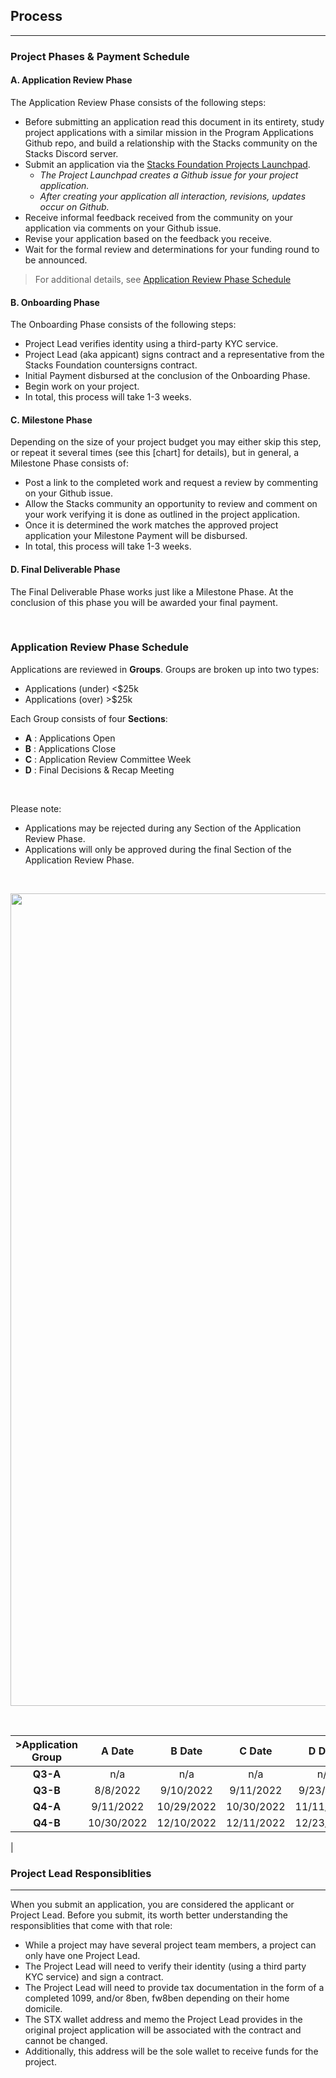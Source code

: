## Process
---

> 
### Project Phases & Payment Schedule

#### A. Application Review Phase
The Application Review Phase consists of the following steps:
- Before submitting an application read this document in its entirety, study project applications with a similar mission in the Program Applications Github repo, and build a relationship with the Stacks community on the Stacks Discord server.
- Submit an application via the [Stacks Foundation Projects Launchpad](https://grants.stacks.org/). 
  - *The Project Launchpad creates a Github issue for your project application.*
  - *After creating your application all interaction, revisions, updates occur on Github.*
- Receive informal feedback received from the community on your application via comments on your Github issue.
- Revise your application based on the feedback you receive.
- Wait for the formal review and determinations for your funding round to be announced.
> For additional details, see [Application Review Phase Schedule](application-review-phase-schedule)
#### B. Onboarding Phase
The Onboarding Phase consists of the following steps:
- Project Lead verifies identity using a third-party KYC service.
- Project Lead (aka appicant) signs contract and a representative from the Stacks Foundation countersigns contract.
- Initial Payment disbursed at the conclusion of the Onboarding Phase.
- Begin work on your project.
- In total, this process will take 1-3 weeks.
#### C. Milestone Phase
Depending on the size of your project budget you may either skip this step, or repeat it several times (see this [chart] for details), but in general, a Milestone Phase consists of:
- Post a link to the completed work and request a review by commenting on your Github issue.  
- Allow the Stacks community an opportunity to review and comment on your work verifying it is done as outlined in the project application.  
- Once it is determined the work matches the approved project application your Milestone Payment will be disbursed. 
- In total, this process will take 1-3 weeks.
#### D. Final Deliverable Phase
The Final Deliverable Phase works just like a Milestone Phase. At the conclusion of this phase you will be awarded your final payment.
  
<br/>

### Application Review Phase Schedule
Applications are reviewed in **Groups**.  Groups are broken up into two types: 
- Applications (under) <$25k
- Applications (over) >$25k

Each Group consists of four **Sections**:
-   **A** : Applications Open
-   **B** : Applications Close
-   **C** : Application Review Committee Week
-   **D** : Final Decisions & Recap Meeting
  
<br/>

Please note:
- Applications may be rejected during any Section of the Application Review Phase. 
- Applications will only be approved during the final Section of the Application Review Phase.


<br/>

<p align="center">
<img src="https://github.com/stacksgov/Stacks-Grant-Launchpad/blob/master/docs/assets/images/timeline.png" style="width:1300px";>
</p>

<br/>

| **>Application Group** | **A** Date | **B** Date  | **C** Date | **D** Date  | 
| :--: | :--:| :--:| :--:| :--:| 
| **Q3-A**     | n/a | n/a | n/a | n/a
| **Q3-B**     | 8/8/2022 | 9/10/2022 | 9/11/2022 | 9/23/2022
| **Q4-A**     | 9/11/2022 | 10/29/2022 | 10/30/2022 | 11/11/2022 
| **Q4-B**     | 10/30/2022 | 12/10/2022 | 12/11/2022 | 12/23/2022 
| 

### Project Lead Responsiblities
---
When you submit an application, you are considered the applicant or Project Lead. Before you submit, its worth better understanding the responsiblities that come with that role:
- While a project may have several project team members, a project can only have one Project Lead. 
- The Project Lead will need to verify their identity (using a third party KYC service) and sign a contract.
- The Project Lead will need to provide tax documentation in the form of a completed 1099, and/or 8ben, fw8ben depending on their home domicile.
- The STX wallet address and memo the Project Lead provides in the original project application will be associated with the contract and cannot be changed. 
- Additionally, this address will be the sole wallet to receive funds for the project.
